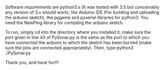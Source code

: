 Software requirements are python3.x (It was tested with 3.5 but conceivably any version of 3.x should work), 
the Arduino IDE (For building and uploading the arduino sketch),
the pygame and pyserial libraries for python3.
You need the NewPing library for compiling the arduino sketch.

To run, simply cd into the directory where you installed it, make sure the port given in line 43 of PySonar.py is the same as
the port to which you have connected the arduino to which the sketch has been burned (make sure the pins are connected appropriately).
Then, type python3 ./PySonar.py

Thank you, and have fun!!!
